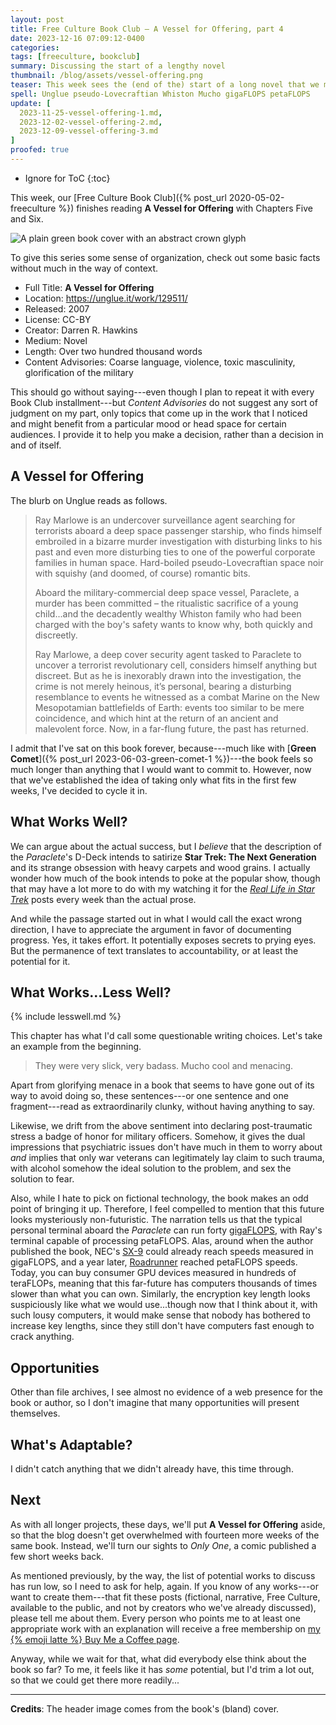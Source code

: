 ```yaml
---
layout: post
title: Free Culture Book Club — A Vessel for Offering, part 4
date: 2023-12-16 07:09:12-0400
categories:
tags: [freeculture, bookclub]
summary: Discussing the start of a lengthy novel
thumbnail: /blog/assets/vessel-offering.png
teaser: This week sees the (end of the) start of a long novel that we may not return to.
spell: Unglue pseudo-Lovecraftian Whiston Mucho gigaFLOPS petaFLOPS
update: [
  2023-11-25-vessel-offering-1.md,
  2023-12-02-vessel-offering-2.md,
  2023-12-09-vessel-offering-3.md
]
proofed: true
---
```


* Ignore for ToC
{:toc}

This week, our [Free Culture Book Club]({% post_url 2020-05-02-freeculture %}) finishes reading **A Vessel for Offering** with Chapters Five and Six.

![A plain green book cover with an abstract crown glyph](/blog/assets/vessel-offering.png "Trying not to judge...well, you know")

To give this series some sense of organization, check out some basic facts without much in the way of context.

 * Full Title:  **A Vessel for Offering**
 * Location:  <https://unglue.it/work/129511/>
 * Released:  2007
 * License:  CC-BY
 * Creator:  Darren R. Hawkins
 * Medium:  Novel
 * Length:  Over two hundred thousand words
 * Content Advisories:  Coarse language, violence, toxic masculinity, glorification of the military

This should go without saying---even though I plan to repeat it with every Book Club installment---but *Content Advisories* do not suggest any sort of judgment on my part, only topics that come up in the work that I noticed and might benefit from a particular mood or head space for certain audiences.  I provide it to help you make a decision, rather than a decision in and of itself.

## A Vessel for Offering

The blurb on Unglue reads as follows.

 >  Ray Marlowe is an undercover surveillance agent searching for terrorists aboard a deep space passenger starship, who finds himself embroiled in a bizarre murder investigation with disturbing links to his past and even more disturbing ties to one of the powerful corporate families in human space. Hard-boiled pseudo-Lovecraftian space noir with squishy (and doomed, of course) romantic bits.
 >
 > Aboard the military-commercial deep space vessel, Paraclete, a murder has been committed – the ritualistic sacrifice of a young child...and the decadently wealthy Whiston family who had been charged with the boy's safety wants to know why, both quickly and discreetly.
 >
 > Ray Marlowe, a deep cover security agent tasked to Paraclete to uncover a terrorist revolutionary cell, considers himself anything but discreet. But as he is inexorably drawn into the investigation, the crime is not merely heinous, it’s personal, bearing a disturbing resemblance to events he witnessed as a combat Marine on the New Mesopotamian battlefields of Earth: events too similar to be mere coincidence, and which hint at the return of an ancient and malevolent force. Now, in a far-flung future, the past has returned.

I admit that I've sat on this book forever, because---much like with [**Green Comet**]({% post_url 2023-06-03-green-comet-1 %})---the book feels so much longer than anything that I would want to commit to.  However, now that we've established the idea of taking only what fits in the first few weeks, I've decided to cycle it in.

## What Works Well?

We can argue about the actual success, but I *believe* that the description of the *Paraclete*'s D-Deck intends to satirize **Star Trek:  The Next Generation** and its strange obsession with heavy carpets and wood grains.  I actually wonder how much of the book intends to poke at the popular show, though that may have a lot more to do with my watching it for the [*Real Life in Star Trek*](/blog/tag/startrek) posts every week than the actual prose.

And while the passage started out in what I would call the exact wrong direction, I have to appreciate the argument in favor of documenting progress.  Yes, it takes effort.  It potentially exposes secrets to prying eyes.  But the permanence of text translates to accountability, or at least the potential for it.

## What Works...Less Well?

{% include lesswell.md %}

This chapter has what I'd call some questionable writing choices.  Let's take an example from the beginning.

 > They were very slick, very badass. Mucho cool and menacing.

Apart from glorifying menace in a book that seems to have gone out of its way to avoid doing so, these sentences---or one sentence and one fragment---read as extraordinarily clunky, without having anything to say.

Likewise, we drift from the above sentiment into declaring post-traumatic stress a badge of honor for military officers.  Somehow, it gives the dual impressions that psychiatric issues don't have much in them to worry about *and* implies that only war veterans can legitimately lay claim to such trauma, with alcohol somehow the ideal solution to the problem, and sex the solution to fear.

Also, while I hate to pick on fictional technology, the book makes an odd point of bringing it up.  Therefore, I feel compelled to mention that this future looks mysteriously non-futuristic.  The narration tells us that the typical personal terminal aboard the *Paraclete* can run forty [gigaFLOPS](https://en.wikipedia.org/wiki/FLOPS), with Ray's terminal capable of processing petaFLOPS.  Alas, around when the author published the book, NEC's [SX-9](https://en.wikipedia.org/wiki/SX-9) could already reach speeds measured in gigaFLOPS, and a year later, [Roadrunner](https://en.wikipedia.org/wiki/IBM_Roadrunner) reached petaFLOPS speeds.  Today, you can buy consumer GPU devices measured in hundreds of teraFLOPs, meaning that this far-future has computers thousands of times slower than what you can own.  Similarly, the encryption key length looks suspiciously like what we would use...though now that I think about it, with such lousy computers, it would make sense that nobody has bothered to increase key lengths, since they still don't have computers fast enough to crack anything.

## Opportunities

Other than file archives, I see almost no evidence of a web presence for the book or author, so I don't imagine that many opportunities will present themselves.

## What's Adaptable?

I didn't catch anything that we didn't already have, this time through.

## Next

As with all longer projects, these days, we'll put **A Vessel for Offering** aside, so that the blog doesn't get overwhelmed with fourteen more weeks of the same book.  Instead, we'll turn our sights to *Only One*, a comic published a few short weeks back.

As mentioned previously, by the way, the list of potential works to discuss has run low, so I need to ask for help, again.  If you know of any works---or want to create them---that fit these posts (fictional, narrative, Free Culture, available to the public, and not by creators who we've already discussed), please tell me about them.  Every person who points me to at least one appropriate work with an explanation will receive a free membership on [my {% emoji latte %} Buy Me a Coffee page](https://buymeacoffee.com/jcolag).

Anyway, while we wait for that, what did everybody else think about the book so far?  To me, it feels like it has *some* potential, but I'd trim a lot out, so that we could get there more readily...

* * *

**Credits**:  The header image comes from the book's (bland) cover.
